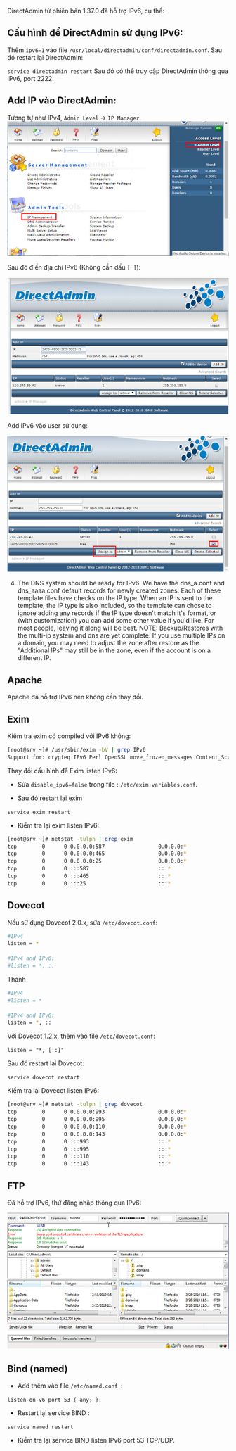 DirectAdmin từ phiên bản 1.37.0 đã hỗ trợ IPv6, cụ thể:

## Cấu hình để DirectAdmin sử dụng IPv6:
Thêm `ipv6=1` vào file `/usr/local/directadmin/conf/directadmin.conf`.
Sau đó restart lại DirectAdmin:

`
service directadmin restart
`
Sau đó có thể truy cập DirectAdmin thông qua IPv6, port 2222.

## Add IP vào DirectAdmin:
Tương tự như IPv4, `Admin Level` -> `IP Manager`.
![](images/da0.png)

Sau đó điền địa chỉ IPv6 (Không cần dấu `[ ]`):

![](images/da1.png)

Add IPv6 vào user sử dụng:

![](images/da2.png)

4) The DNS system should be ready for IPv6.  We have the dns_a.conf and dns_aaaa.conf default records for newly created zones.  Each of these template files have checks on the IP type.  When an IP is sent to the template, the IP type is also included, so the template can chose to ignore adding any records if the IP type doesn't match it's format, or (with customization) you can add some other value if you'd like.  For most people, leaving it along will be best.
NOTE:  Backup/Restores with the multi-ip system and dns are yet complete.   If you use multiple IPs on a domain, you may need to adjust the zone after restore as the "Additional IPs" may still be in the zone, even if the account is on a different IP.

## Apache
Apache đã hỗ trợ IPv6 nên không cần thay đổi.

## Exim
Kiểm tra exim có compiled với IPv6 không:
```sh
[root@srv ~]# /usr/sbin/exim -bV | grep IPv6
Support for: crypteq IPv6 Perl OpenSSL move_frozen_messages Content_Scanning DKIM DNSSEC Event OCSP PRDR Experimental_SRS
```

Thay đổi cấu hình để Exim listen IPv6:

- Sửa `disable_ipv6=false` trong file : `/etc/exim.variables.conf`.

- Sau đó restart lại exim

`service exim restart `

- Kiểm tra lại exim listen IPv6:
```sh
[root@srv ~]# netstat -tulpn | grep exim
tcp        0      0 0.0.0.0:587                 0.0.0.0:*                 LISTEN      27160/exim          
tcp        0      0 0.0.0.0:465                 0.0.0.0:*                   LISTEN      27160/exim          
tcp        0      0 0.0.0.0:25                  0.0.0.0:*                   LISTEN      27160/exim          
tcp        0      0 :::587                      :::*                        LISTEN      27160/exim          
tcp        0      0 :::465                      :::*                        LISTEN      27160/exim          
tcp        0      0 :::25                       :::*                        LISTEN      27160/exim          
```

## Dovecot
Nếu sử dụng Dovecot 2.0.x, sửa `/etc/dovecot.conf`:

```sh
#IPv4
listen = *

#IPv4 and IPv6:
#listen = *, ::
```
Thành
```sh
#IPv4
#listen = *

#IPv4 and IPv6:
listen = *, ::
```
Với Dovecot 1.2.x, thêm vào file `/etc/dovecot.conf`:

`listen = "*, [::]"`

Sau đó restart lại Dovecot:

`service dovecot restart `

Kiểm tra lại Dovecot listen IPv6:
```sh
[root@srv ~]# netstat -tulpn | grep dovecot
tcp        0      0 0.0.0.0:993                 0.0.0.0:*                   LISTEN      8757/dovecot/imap-l 
tcp        0      0 0.0.0.0:995                 0.0.0.0:*                   LISTEN      731/dovecot/pop3-lo 
tcp        0      0 0.0.0.0:110                 0.0.0.0:*                   LISTEN      731/dovecot/pop3-lo 
tcp        0      0 0.0.0.0:143                 0.0.0.0:*                   LISTEN      8757/dovecot/imap-l 
tcp        0      0 :::993                      :::*                        LISTEN      8757/dovecot/imap-l 
tcp        0      0 :::995                      :::*                        LISTEN      731/dovecot/pop3-lo 
tcp        0      0 :::110                      :::*                        LISTEN      731/dovecot/pop3-lo 
tcp        0      0 :::143                      :::*                        LISTEN      8757/dovecot/imap-l
```

## FTP
Đã hỗ trợ IPv6, thử đăng nhập thông qua IPv6:

![](images/da4.png)

## Bind (named)
- Add thêm vào file `/etc/named.conf `:

`listen-on-v6 port 53 { any; };`

- Restart lại service BIND : 

`service named restart`

- Kiểm tra lại service BIND listen IPv6 port 53 TCP/UDP.
